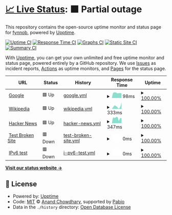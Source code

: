 # [📈 Live Status](https://fynnob.github.io/MCH): <!--live status--> **🟧 Partial outage**

This repository contains the open-source uptime monitor and status page for [fynnob](https://fynnob.github.io/MCH), powered by [Upptime](https://github.com/upptime/upptime).

[![Uptime CI](https://github.com/fynnob/MCH/workflows/Uptime%20CI/badge.svg)](https://github.com/fynnob/MCH/actions?query=workflow%3A%22Uptime+CI%22)
[![Response Time CI](https://github.com/fynnob/MCH/workflows/Response%20Time%20CI/badge.svg)](https://github.com/fynnob/MCH/actions?query=workflow%3A%22Response+Time+CI%22)
[![Graphs CI](https://github.com/fynnob/MCH/workflows/Graphs%20CI/badge.svg)](https://github.com/fynnob/MCH/actions?query=workflow%3A%22Graphs+CI%22)
[![Static Site CI](https://github.com/fynnob/MCH/workflows/Static%20Site%20CI/badge.svg)](https://github.com/fynnob/MCH/actions?query=workflow%3A%22Static+Site+CI%22)
[![Summary CI](https://github.com/fynnob/MCH/workflows/Summary%20CI/badge.svg)](https://github.com/fynnob/MCH/actions?query=workflow%3A%22Summary+CI%22)

With [Upptime](https://upptime.js.org), you can get your own unlimited and free uptime monitor and status page, powered entirely by a GitHub repository. We use [Issues](https://github.com/fynnob/MCH/issues) as incident reports, [Actions](https://github.com/fynnob/MCH/actions) as uptime monitors, and [Pages](https://fynnob.github.io/MCH) for the status page.

<!--start: status pages-->
<!-- This summary is generated by Upptime (https://github.com/upptime/upptime) -->
<!-- Do not edit this manually, your changes will be overwritten -->
<!-- prettier-ignore -->
| URL | Status | History | Response Time | Uptime |
| --- | ------ | ------- | ------------- | ------ |
| <img alt="" src="https://icons.duckduckgo.com/ip3/www.google.com.ico" height="13"> [Google](https://www.google.com) | 🟩 Up | [google.yml](https://github.com/fynnob/MCH/commits/HEAD/history/google.yml) | <details><summary><img alt="Response time graph" src="./graphs/google/response-time-week.png" height="20"> 98ms</summary><br><a href="https://fynnob.github.io/MCH/history/google"><img alt="Response time 98" src="https://img.shields.io/endpoint?url=https%3A%2F%2Fraw.githubusercontent.com%2Ffynnob%2FMCH%2FHEAD%2Fapi%2Fgoogle%2Fresponse-time.json"></a><br><a href="https://fynnob.github.io/MCH/history/google"><img alt="24-hour response time 134" src="https://img.shields.io/endpoint?url=https%3A%2F%2Fraw.githubusercontent.com%2Ffynnob%2FMCH%2FHEAD%2Fapi%2Fgoogle%2Fresponse-time-day.json"></a><br><a href="https://fynnob.github.io/MCH/history/google"><img alt="7-day response time 98" src="https://img.shields.io/endpoint?url=https%3A%2F%2Fraw.githubusercontent.com%2Ffynnob%2FMCH%2FHEAD%2Fapi%2Fgoogle%2Fresponse-time-week.json"></a><br><a href="https://fynnob.github.io/MCH/history/google"><img alt="30-day response time 98" src="https://img.shields.io/endpoint?url=https%3A%2F%2Fraw.githubusercontent.com%2Ffynnob%2FMCH%2FHEAD%2Fapi%2Fgoogle%2Fresponse-time-month.json"></a><br><a href="https://fynnob.github.io/MCH/history/google"><img alt="1-year response time 98" src="https://img.shields.io/endpoint?url=https%3A%2F%2Fraw.githubusercontent.com%2Ffynnob%2FMCH%2FHEAD%2Fapi%2Fgoogle%2Fresponse-time-year.json"></a></details> | <details><summary><a href="https://fynnob.github.io/MCH/history/google">100.00%</a></summary><a href="https://fynnob.github.io/MCH/history/google"><img alt="All-time uptime 100.00%" src="https://img.shields.io/endpoint?url=https%3A%2F%2Fraw.githubusercontent.com%2Ffynnob%2FMCH%2FHEAD%2Fapi%2Fgoogle%2Fuptime.json"></a><br><a href="https://fynnob.github.io/MCH/history/google"><img alt="24-hour uptime 100.00%" src="https://img.shields.io/endpoint?url=https%3A%2F%2Fraw.githubusercontent.com%2Ffynnob%2FMCH%2FHEAD%2Fapi%2Fgoogle%2Fuptime-day.json"></a><br><a href="https://fynnob.github.io/MCH/history/google"><img alt="7-day uptime 100.00%" src="https://img.shields.io/endpoint?url=https%3A%2F%2Fraw.githubusercontent.com%2Ffynnob%2FMCH%2FHEAD%2Fapi%2Fgoogle%2Fuptime-week.json"></a><br><a href="https://fynnob.github.io/MCH/history/google"><img alt="30-day uptime 100.00%" src="https://img.shields.io/endpoint?url=https%3A%2F%2Fraw.githubusercontent.com%2Ffynnob%2FMCH%2FHEAD%2Fapi%2Fgoogle%2Fuptime-month.json"></a><br><a href="https://fynnob.github.io/MCH/history/google"><img alt="1-year uptime 100.00%" src="https://img.shields.io/endpoint?url=https%3A%2F%2Fraw.githubusercontent.com%2Ffynnob%2FMCH%2FHEAD%2Fapi%2Fgoogle%2Fuptime-year.json"></a></details>
| <img alt="" src="https://icons.duckduckgo.com/ip3/en.wikipedia.org.ico" height="13"> [Wikipedia](https://en.wikipedia.org) | 🟩 Up | [wikipedia.yml](https://github.com/fynnob/MCH/commits/HEAD/history/wikipedia.yml) | <details><summary><img alt="Response time graph" src="./graphs/wikipedia/response-time-week.png" height="20"> 333ms</summary><br><a href="https://fynnob.github.io/MCH/history/wikipedia"><img alt="Response time 333" src="https://img.shields.io/endpoint?url=https%3A%2F%2Fraw.githubusercontent.com%2Ffynnob%2FMCH%2FHEAD%2Fapi%2Fwikipedia%2Fresponse-time.json"></a><br><a href="https://fynnob.github.io/MCH/history/wikipedia"><img alt="24-hour response time 203" src="https://img.shields.io/endpoint?url=https%3A%2F%2Fraw.githubusercontent.com%2Ffynnob%2FMCH%2FHEAD%2Fapi%2Fwikipedia%2Fresponse-time-day.json"></a><br><a href="https://fynnob.github.io/MCH/history/wikipedia"><img alt="7-day response time 333" src="https://img.shields.io/endpoint?url=https%3A%2F%2Fraw.githubusercontent.com%2Ffynnob%2FMCH%2FHEAD%2Fapi%2Fwikipedia%2Fresponse-time-week.json"></a><br><a href="https://fynnob.github.io/MCH/history/wikipedia"><img alt="30-day response time 333" src="https://img.shields.io/endpoint?url=https%3A%2F%2Fraw.githubusercontent.com%2Ffynnob%2FMCH%2FHEAD%2Fapi%2Fwikipedia%2Fresponse-time-month.json"></a><br><a href="https://fynnob.github.io/MCH/history/wikipedia"><img alt="1-year response time 333" src="https://img.shields.io/endpoint?url=https%3A%2F%2Fraw.githubusercontent.com%2Ffynnob%2FMCH%2FHEAD%2Fapi%2Fwikipedia%2Fresponse-time-year.json"></a></details> | <details><summary><a href="https://fynnob.github.io/MCH/history/wikipedia">100.00%</a></summary><a href="https://fynnob.github.io/MCH/history/wikipedia"><img alt="All-time uptime 100.00%" src="https://img.shields.io/endpoint?url=https%3A%2F%2Fraw.githubusercontent.com%2Ffynnob%2FMCH%2FHEAD%2Fapi%2Fwikipedia%2Fuptime.json"></a><br><a href="https://fynnob.github.io/MCH/history/wikipedia"><img alt="24-hour uptime 100.00%" src="https://img.shields.io/endpoint?url=https%3A%2F%2Fraw.githubusercontent.com%2Ffynnob%2FMCH%2FHEAD%2Fapi%2Fwikipedia%2Fuptime-day.json"></a><br><a href="https://fynnob.github.io/MCH/history/wikipedia"><img alt="7-day uptime 100.00%" src="https://img.shields.io/endpoint?url=https%3A%2F%2Fraw.githubusercontent.com%2Ffynnob%2FMCH%2FHEAD%2Fapi%2Fwikipedia%2Fuptime-week.json"></a><br><a href="https://fynnob.github.io/MCH/history/wikipedia"><img alt="30-day uptime 100.00%" src="https://img.shields.io/endpoint?url=https%3A%2F%2Fraw.githubusercontent.com%2Ffynnob%2FMCH%2FHEAD%2Fapi%2Fwikipedia%2Fuptime-month.json"></a><br><a href="https://fynnob.github.io/MCH/history/wikipedia"><img alt="1-year uptime 100.00%" src="https://img.shields.io/endpoint?url=https%3A%2F%2Fraw.githubusercontent.com%2Ffynnob%2FMCH%2FHEAD%2Fapi%2Fwikipedia%2Fuptime-year.json"></a></details>
| <img alt="" src="https://icons.duckduckgo.com/ip3/news.ycombinator.com.ico" height="13"> [Hacker News](https://news.ycombinator.com) | 🟩 Up | [hacker-news.yml](https://github.com/fynnob/MCH/commits/HEAD/history/hacker-news.yml) | <details><summary><img alt="Response time graph" src="./graphs/hacker-news/response-time-week.png" height="20"> 347ms</summary><br><a href="https://fynnob.github.io/MCH/history/hacker-news"><img alt="Response time 347" src="https://img.shields.io/endpoint?url=https%3A%2F%2Fraw.githubusercontent.com%2Ffynnob%2FMCH%2FHEAD%2Fapi%2Fhacker-news%2Fresponse-time.json"></a><br><a href="https://fynnob.github.io/MCH/history/hacker-news"><img alt="24-hour response time 292" src="https://img.shields.io/endpoint?url=https%3A%2F%2Fraw.githubusercontent.com%2Ffynnob%2FMCH%2FHEAD%2Fapi%2Fhacker-news%2Fresponse-time-day.json"></a><br><a href="https://fynnob.github.io/MCH/history/hacker-news"><img alt="7-day response time 347" src="https://img.shields.io/endpoint?url=https%3A%2F%2Fraw.githubusercontent.com%2Ffynnob%2FMCH%2FHEAD%2Fapi%2Fhacker-news%2Fresponse-time-week.json"></a><br><a href="https://fynnob.github.io/MCH/history/hacker-news"><img alt="30-day response time 347" src="https://img.shields.io/endpoint?url=https%3A%2F%2Fraw.githubusercontent.com%2Ffynnob%2FMCH%2FHEAD%2Fapi%2Fhacker-news%2Fresponse-time-month.json"></a><br><a href="https://fynnob.github.io/MCH/history/hacker-news"><img alt="1-year response time 347" src="https://img.shields.io/endpoint?url=https%3A%2F%2Fraw.githubusercontent.com%2Ffynnob%2FMCH%2FHEAD%2Fapi%2Fhacker-news%2Fresponse-time-year.json"></a></details> | <details><summary><a href="https://fynnob.github.io/MCH/history/hacker-news">100.00%</a></summary><a href="https://fynnob.github.io/MCH/history/hacker-news"><img alt="All-time uptime 100.00%" src="https://img.shields.io/endpoint?url=https%3A%2F%2Fraw.githubusercontent.com%2Ffynnob%2FMCH%2FHEAD%2Fapi%2Fhacker-news%2Fuptime.json"></a><br><a href="https://fynnob.github.io/MCH/history/hacker-news"><img alt="24-hour uptime 100.00%" src="https://img.shields.io/endpoint?url=https%3A%2F%2Fraw.githubusercontent.com%2Ffynnob%2FMCH%2FHEAD%2Fapi%2Fhacker-news%2Fuptime-day.json"></a><br><a href="https://fynnob.github.io/MCH/history/hacker-news"><img alt="7-day uptime 100.00%" src="https://img.shields.io/endpoint?url=https%3A%2F%2Fraw.githubusercontent.com%2Ffynnob%2FMCH%2FHEAD%2Fapi%2Fhacker-news%2Fuptime-week.json"></a><br><a href="https://fynnob.github.io/MCH/history/hacker-news"><img alt="30-day uptime 100.00%" src="https://img.shields.io/endpoint?url=https%3A%2F%2Fraw.githubusercontent.com%2Ffynnob%2FMCH%2FHEAD%2Fapi%2Fhacker-news%2Fuptime-month.json"></a><br><a href="https://fynnob.github.io/MCH/history/hacker-news"><img alt="1-year uptime 100.00%" src="https://img.shields.io/endpoint?url=https%3A%2F%2Fraw.githubusercontent.com%2Ffynnob%2FMCH%2FHEAD%2Fapi%2Fhacker-news%2Fuptime-year.json"></a></details>
| <img alt="" src="https://icons.duckduckgo.com/ip3/thissitedoesnotexist.koj.co.ico" height="13"> [Test Broken Site](https://thissitedoesnotexist.koj.co) | 🟥 Down | [test-broken-site.yml](https://github.com/fynnob/MCH/commits/HEAD/history/test-broken-site.yml) | <details><summary><img alt="Response time graph" src="./graphs/test-broken-site/response-time-week.png" height="20"> 0ms</summary><br><a href="https://fynnob.github.io/MCH/history/test-broken-site"><img alt="Response time 0" src="https://img.shields.io/endpoint?url=https%3A%2F%2Fraw.githubusercontent.com%2Ffynnob%2FMCH%2FHEAD%2Fapi%2Ftest-broken-site%2Fresponse-time.json"></a><br><a href="https://fynnob.github.io/MCH/history/test-broken-site"><img alt="24-hour response time 0" src="https://img.shields.io/endpoint?url=https%3A%2F%2Fraw.githubusercontent.com%2Ffynnob%2FMCH%2FHEAD%2Fapi%2Ftest-broken-site%2Fresponse-time-day.json"></a><br><a href="https://fynnob.github.io/MCH/history/test-broken-site"><img alt="7-day response time 0" src="https://img.shields.io/endpoint?url=https%3A%2F%2Fraw.githubusercontent.com%2Ffynnob%2FMCH%2FHEAD%2Fapi%2Ftest-broken-site%2Fresponse-time-week.json"></a><br><a href="https://fynnob.github.io/MCH/history/test-broken-site"><img alt="30-day response time 0" src="https://img.shields.io/endpoint?url=https%3A%2F%2Fraw.githubusercontent.com%2Ffynnob%2FMCH%2FHEAD%2Fapi%2Ftest-broken-site%2Fresponse-time-month.json"></a><br><a href="https://fynnob.github.io/MCH/history/test-broken-site"><img alt="1-year response time 0" src="https://img.shields.io/endpoint?url=https%3A%2F%2Fraw.githubusercontent.com%2Ffynnob%2FMCH%2FHEAD%2Fapi%2Ftest-broken-site%2Fresponse-time-year.json"></a></details> | <details><summary><a href="https://fynnob.github.io/MCH/history/test-broken-site">100.00%</a></summary><a href="https://fynnob.github.io/MCH/history/test-broken-site"><img alt="All-time uptime 100.00%" src="https://img.shields.io/endpoint?url=https%3A%2F%2Fraw.githubusercontent.com%2Ffynnob%2FMCH%2FHEAD%2Fapi%2Ftest-broken-site%2Fuptime.json"></a><br><a href="https://fynnob.github.io/MCH/history/test-broken-site"><img alt="24-hour uptime 100.00%" src="https://img.shields.io/endpoint?url=https%3A%2F%2Fraw.githubusercontent.com%2Ffynnob%2FMCH%2FHEAD%2Fapi%2Ftest-broken-site%2Fuptime-day.json"></a><br><a href="https://fynnob.github.io/MCH/history/test-broken-site"><img alt="7-day uptime 100.00%" src="https://img.shields.io/endpoint?url=https%3A%2F%2Fraw.githubusercontent.com%2Ffynnob%2FMCH%2FHEAD%2Fapi%2Ftest-broken-site%2Fuptime-week.json"></a><br><a href="https://fynnob.github.io/MCH/history/test-broken-site"><img alt="30-day uptime 100.00%" src="https://img.shields.io/endpoint?url=https%3A%2F%2Fraw.githubusercontent.com%2Ffynnob%2FMCH%2FHEAD%2Fapi%2Ftest-broken-site%2Fuptime-month.json"></a><br><a href="https://fynnob.github.io/MCH/history/test-broken-site"><img alt="1-year uptime 100.00%" src="https://img.shields.io/endpoint?url=https%3A%2F%2Fraw.githubusercontent.com%2Ffynnob%2FMCH%2FHEAD%2Fapi%2Ftest-broken-site%2Fuptime-year.json"></a></details>
| <img alt="" src="https://icons.duckduckgo.com/ip3/null.ico" height="13"> [IPv6 test](forwardemail.net) | 🟥 Down | [i-pv6-test.yml](https://github.com/fynnob/MCH/commits/HEAD/history/i-pv6-test.yml) | <details><summary><img alt="Response time graph" src="./graphs/i-pv6-test/response-time-week.png" height="20"> 0ms</summary><br><a href="https://fynnob.github.io/MCH/history/i-pv6-test"><img alt="Response time 0" src="https://img.shields.io/endpoint?url=https%3A%2F%2Fraw.githubusercontent.com%2Ffynnob%2FMCH%2FHEAD%2Fapi%2Fi-pv6-test%2Fresponse-time.json"></a><br><a href="https://fynnob.github.io/MCH/history/i-pv6-test"><img alt="24-hour response time 0" src="https://img.shields.io/endpoint?url=https%3A%2F%2Fraw.githubusercontent.com%2Ffynnob%2FMCH%2FHEAD%2Fapi%2Fi-pv6-test%2Fresponse-time-day.json"></a><br><a href="https://fynnob.github.io/MCH/history/i-pv6-test"><img alt="7-day response time 0" src="https://img.shields.io/endpoint?url=https%3A%2F%2Fraw.githubusercontent.com%2Ffynnob%2FMCH%2FHEAD%2Fapi%2Fi-pv6-test%2Fresponse-time-week.json"></a><br><a href="https://fynnob.github.io/MCH/history/i-pv6-test"><img alt="30-day response time 0" src="https://img.shields.io/endpoint?url=https%3A%2F%2Fraw.githubusercontent.com%2Ffynnob%2FMCH%2FHEAD%2Fapi%2Fi-pv6-test%2Fresponse-time-month.json"></a><br><a href="https://fynnob.github.io/MCH/history/i-pv6-test"><img alt="1-year response time 0" src="https://img.shields.io/endpoint?url=https%3A%2F%2Fraw.githubusercontent.com%2Ffynnob%2FMCH%2FHEAD%2Fapi%2Fi-pv6-test%2Fresponse-time-year.json"></a></details> | <details><summary><a href="https://fynnob.github.io/MCH/history/i-pv6-test">100.00%</a></summary><a href="https://fynnob.github.io/MCH/history/i-pv6-test"><img alt="All-time uptime 100.00%" src="https://img.shields.io/endpoint?url=https%3A%2F%2Fraw.githubusercontent.com%2Ffynnob%2FMCH%2FHEAD%2Fapi%2Fi-pv6-test%2Fuptime.json"></a><br><a href="https://fynnob.github.io/MCH/history/i-pv6-test"><img alt="24-hour uptime 100.00%" src="https://img.shields.io/endpoint?url=https%3A%2F%2Fraw.githubusercontent.com%2Ffynnob%2FMCH%2FHEAD%2Fapi%2Fi-pv6-test%2Fuptime-day.json"></a><br><a href="https://fynnob.github.io/MCH/history/i-pv6-test"><img alt="7-day uptime 100.00%" src="https://img.shields.io/endpoint?url=https%3A%2F%2Fraw.githubusercontent.com%2Ffynnob%2FMCH%2FHEAD%2Fapi%2Fi-pv6-test%2Fuptime-week.json"></a><br><a href="https://fynnob.github.io/MCH/history/i-pv6-test"><img alt="30-day uptime 100.00%" src="https://img.shields.io/endpoint?url=https%3A%2F%2Fraw.githubusercontent.com%2Ffynnob%2FMCH%2FHEAD%2Fapi%2Fi-pv6-test%2Fuptime-month.json"></a><br><a href="https://fynnob.github.io/MCH/history/i-pv6-test"><img alt="1-year uptime 100.00%" src="https://img.shields.io/endpoint?url=https%3A%2F%2Fraw.githubusercontent.com%2Ffynnob%2FMCH%2FHEAD%2Fapi%2Fi-pv6-test%2Fuptime-year.json"></a></details>

<!--end: status pages-->

[**Visit our status website →**](https://fynnob.github.io/MCH)

## 📄 License

- Powered by: [Upptime](https://github.com/upptime/upptime)
- Code: [MIT](./LICENSE) © [Anand Chowdhary](https://anandchowdhary.com), supported by [Pabio](https://pabio.com)
- Data in the `./history` directory: [Open Database License](https://opendatacommons.org/licenses/odbl/1-0/)
